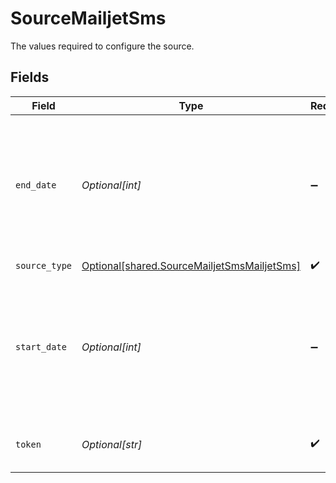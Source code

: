 # SourceMailjetSms

The values required to configure the source.


## Fields

| Field                                                                                                    | Type                                                                                                     | Required                                                                                                 | Description                                                                                              | Example                                                                                                  |
| -------------------------------------------------------------------------------------------------------- | -------------------------------------------------------------------------------------------------------- | -------------------------------------------------------------------------------------------------------- | -------------------------------------------------------------------------------------------------------- | -------------------------------------------------------------------------------------------------------- |
| `end_date`                                                                                               | *Optional[int]*                                                                                          | :heavy_minus_sign:                                                                                       | Retrieve SMS messages created before the specified timestamp. Required format - Unix timestamp.          | 1666281656                                                                                               |
| `source_type`                                                                                            | [Optional[shared.SourceMailjetSmsMailjetSms]](undefined/models/shared/sourcemailjetsmsmailjetsms.md)     | :heavy_check_mark:                                                                                       | N/A                                                                                                      |                                                                                                          |
| `start_date`                                                                                             | *Optional[int]*                                                                                          | :heavy_minus_sign:                                                                                       | Retrieve SMS messages created after the specified timestamp. Required format - Unix timestamp.           | 1666261656                                                                                               |
| `token`                                                                                                  | *Optional[str]*                                                                                          | :heavy_check_mark:                                                                                       | Your access token. See <a href="https://dev.mailjet.com/sms/reference/overview/authentication">here</a>. |                                                                                                          |